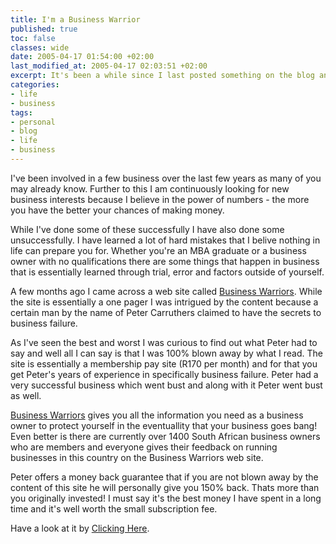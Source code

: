 ```yaml
---
title: I'm a Business Warrior
published: true
toc: false
classes: wide
date: 2005-04-17 01:54:00 +02:00
last_modified_at: 2005-04-17 02:03:51 +02:00
excerpt: It's been a while since I last posted something on the blog and with good reason. The last month and a bit I've been hectic with adding new services to <a href="http://www.hartpro.com/">Hartman Productions</a> and also getting the business more automated.
categories:
- life
- business
tags:
- personal
- blog
- life
- business
---
```

I've been involved in a few business over the last few years as many of you may already know. Further to this I am continuously looking for new business interests because I believe in the power of numbers - the more you have the better your chances of making money.

While I've done some of these successfully I have also done some unsuccessfully. I have learned a lot of hard mistakes that I belive nothing in life can prepare you for. Whether you're an MBA graduate or a business owner with no qualifications there are some things that happen in business that is essentially learned through trial, error and factors outside of yourself.

A few months ago I came across a web site called <a href="http://www.businesswarriors.co.za/warriors.php?ID=funk19&L=2">Business Warriors</a>. While the site is essentially a one pager I was intrigued by the content because a certain man by the name of Peter Carruthers claimed to have the secrets to business failure.

As I've seen the best and worst I was curious to find out what Peter had to say and well all I can say is that I was 100% blown away by what I read. The site is essentially a membership pay site (R170 per month) and for that you get Peter's years of experience in specifically business failure. Peter had a very successful business which went bust and along with it Peter went bust as well.

<a href="http://www.businesswarriors.co.za/warriors.php?ID=funk19&amp;L=2">Business Warriors</a> gives you all the information you need as a business owner to protect yourself in the eventuallity that your business goes bang! Even better is there are currently over 1400 South African business owners who are members and everyone gives their feedback on running businesses in this country on the Business Warriors web site.

Peter offers a money back guarantee that if you are not blown away by the content of this site he will personally give you 150% back. Thats more than you originally invested! I must say it's the best money I have spent in a long time and it's well worth the small subscription fee.

Have a look at it by <a href="http://www.businesswarriors.co.za/warriors.php?ID=funk19&amp;L=2">Clicking Here</a>.
